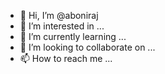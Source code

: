 - 👋 Hi, I’m @aboniraj
- 👀 I’m interested in ...
- 🌱 I’m currently learning ...
- 💞️ I’m looking to collaborate on ...
- 📫 How to reach me ...

<!---
aboniraj/aboniraj is a ✨ special ✨ repository because its `README.md` (this file) appears on your GitHub profile.
You can click the Preview link to take a look at your changes.
--->
